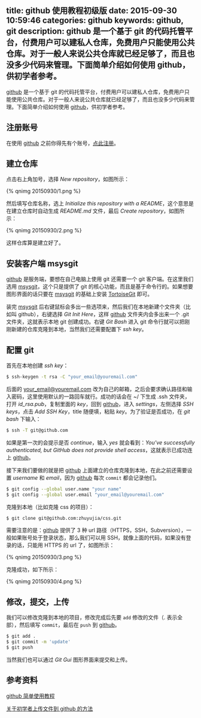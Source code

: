 title: github 使用教程初级版
date: 2015-09-30 10:59:46
categories: github
keywords: github, git
description: github 是一个基于 git 的代码托管平台，付费用户可以建私人仓库，免费用户只能使用公共仓库。对于一般人来说公共仓库就已经足够了，而且也没多少代码来管理。下面简单介绍如何使用 github，供初学者参考。
---

[github](https://github.com/) 是一个基于 git 的代码托管平台，付费用户可以建私人仓库，免费用户只能使用公共仓库。对于一般人来说公共仓库就已经足够了，而且也没多少代码来管理。下面简单介绍如何使用 [github](https://github.com/)，供初学者参考。

## 注册账号

在使用 [github](https://github.com/) 之前你得先有个账号，[点此注册](https://github.com/join)。

## 建立仓库

点击右上角加号，选择 *New repository*，如图所示：

<p>{% qnimg 20150930/1.png %}</p>

然后填写仓库名称，选上 *Initialize this repository with a README*，这个意思是在建立仓库时自动生成 *README.md* 文件，最后 *Create repository*，如图所示：

<p>{% qnimg 20150930/2.png %}</p>

这样仓库算是建立好了。

## 安装客户端 msysgit

[github](https://github.com/) 是服务端，要想在自己电脑上使用 git 还需要一个 git 客户端。在这里我们选用 [msysgit](https://git-for-windows.github.io/)，这个只是提供了 git 的核心功能，而且是基于命令行的。如果想要图形界面的话只要在 [msysgit](https://git-for-windows.github.io/) 的基础上安装 [TortoiseGit](http://tortoisegit.org/) 即可。

装完 [msysgit](https://git-for-windows.github.io/) 后右键鼠标会多出一些选项来，然后我们在本地新建个文件夹（比如叫 github），右键选择 *Git Init Here*，这样 [github](https://github.com/) 文件夹内会多出来一个 .git 文件夹，这就表示本地 git 创建成功。右键 *Git Bash* 进入 git 命令行就可以把刚刚新建的仓库克隆到本地，当然我们还需要配置下 *ssh key*。

## 配置 git

首先在本地创建 *ssh key*：

``` bash
$ ssh-keygen -t rsa -C "your_email@youremail.com"
```

后面的 your_email@youremail.com 改为自己的邮箱，之后会要求确认路径和输入密码，这里使用默认的一路回车就行。成功的话会在 ~/ 下生成 .ssh 文件夹，打开 *id_rsa.pub*，复制里面的 *key*，回到 [github](https://github.com/)，进入 *settings*，左侧选择 *SSH keys*，点击 *Add SSH Key*，title 随便填，粘贴 *key*。为了验证是否成功，在 *git bash* 下输入：

``` bash
$ ssh -T git@github.com
```

如果是第一次的会提示是否 *continue*，输入 *yes* 就会看到：*You've successfully authenticated, but GitHub does not provide shell access*，这就表示已成功连上 [github](https://github.com/)。

接下来我们要做的就是把 [github](https://github.com/) 上面建立的仓库克隆到本地，在此之前还需要设置 *username* 和 *email*，因为 [github](https://github.com/) 每次 `commit` 都会记录他们。

``` bash
$ git config --global user.name "your name"
$ git config --global user.email "your_email@youremail.com"
```

克隆到本地（比如克隆 css 的项目）：

``` bash
$ git clone git@github.com:zhuyujia/css.git
```

需要注意的是：[github](https://github.com/) 提供了 3 种 url 路径（HTTPS，SSH，Subversion），一般如果账号处于登录状态，那么我们可以用 SSH，就像上面的代码，如果没有登录的话，只能用 HTTPS 的 url 了，如图所示：

<p>{% qnimg 20150930/3.png %}</p>

克隆成功，如下所示：

<p>{% qnimg 20150930/4.png %}</p>

## 修改，提交，上传

我们可以修改克隆到本地的项目，修改完成后先要 `add` 修改的文件（. 表示全部），然后填写 `commit`，最后在 `push` 到 [github](https://github.com/)。

``` bash
$ git add .
$ git commit -m 'update'
$ git push
```

当然我们也可以通过 *Git Gui* 图形界面来提交和上传。

## 参考资料

[github 简单使用教程](http://wuyuans.com/2012/05/github-simple-tutorial/)

[关于初学者上传文件到 github 的方法](http://www.cnblogs.com/findingsea/archive/2012/08/27/2654549.html)